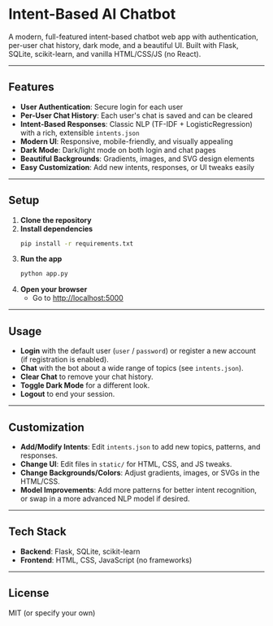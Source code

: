 # Intent-Based AI Chatbot

A modern, full-featured intent-based chatbot web app with authentication, per-user chat history, dark mode, and a beautiful UI. Built with Flask, SQLite, scikit-learn, and vanilla HTML/CSS/JS (no React).

---

## Features
- **User Authentication**: Secure login for each user
- **Per-User Chat History**: Each user's chat is saved and can be cleared
- **Intent-Based Responses**: Classic NLP (TF-IDF + LogisticRegression) with a rich, extensible `intents.json`
- **Modern UI**: Responsive, mobile-friendly, and visually appealing
- **Dark Mode**:  Dark/light mode on both login and chat pages
- **Beautiful Backgrounds**: Gradients, images, and SVG design elements
- **Easy Customization**: Add new intents, responses, or UI tweaks easily

---

## Setup
1. **Clone the repository**
2. **Install dependencies**
   ```bash
   pip install -r requirements.txt
   ```
3. **Run the app**
   ```bash
   python app.py
   ```
4. **Open your browser**
   - Go to [http://localhost:5000](http://localhost:5000)

---

## Usage
- **Login** with the default user (`user` / `password`) or register a new account (if registration is enabled).
- **Chat** with the bot about a wide range of topics (see `intents.json`).
- **Clear Chat** to remove your chat history.
- **Toggle Dark Mode** for a different look.
- **Logout** to end your session.

---

## Customization
- **Add/Modify Intents**: Edit `intents.json` to add new topics, patterns, and responses.
- **Change UI**: Edit files in `static/` for HTML, CSS, and JS tweaks.
- **Change Backgrounds/Colors**: Adjust gradients, images, or SVGs in the HTML/CSS.
- **Model Improvements**: Add more patterns for better intent recognition, or swap in a more advanced NLP model if desired.

---

## Tech Stack
- **Backend**: Flask, SQLite, scikit-learn
- **Frontend**: HTML, CSS, JavaScript (no frameworks)

---

## License
MIT (or specify your own) 